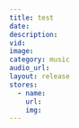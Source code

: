 ```yaml
---
title: test
date:
description:
vid:
image:
category: music
audio_url:
layout: release
stores:
  - name:
    url:
    img:
---
```

